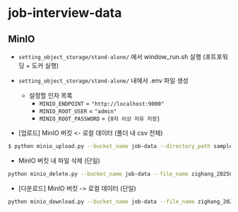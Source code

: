 # job-interview-data

## MinIO
- `setting_object_storage/stand-alone/` 에서 window_run.sh 실행 (포트포워딩 + 도커 실행)
- `setting_object_storage/stand-alone/` 내에서 .env 파일 생성
    - 설정할 인자 목록
        - `MINIO_ENDPOINT` = `"http://localhost:9000"`
        - `MINIO_ROOT_USER` = `"admin"`
        - `MINIO_ROOT_PASSWORD` = `{8자 이상 자유 지정}`

- [업로드] MinIO 버킷 <- 로컬 데이터 (폴더 내 csv 전체)
```bash
$ python minio_upload.py --bucket_name job-data --directory_path sample_data/20250220
```

- MinIO 버킷 내 파일 삭제 (단일)
```bash
python minio_delete.py --bucket_name job-data --file_name zighang_20250220.csv
```

- [다운로드] MinIO 버킷 -> 로컬 데이터 (단일)
```bash
python minio_download.py --bucket_name job-data --file_name zighang_20250220.csv
```
